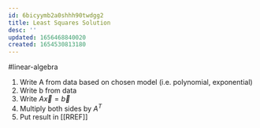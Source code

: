 ```yaml
---
id: 6bicyymb2a0shhh90twdgg2
title: Least Squares Solution
desc: ''
updated: 1656468840020
created: 1654530813180
---
```

#linear-algebra 

1. Write A from data based on chosen model (i.e. polynomial, exponential)
2. Write b from data
3. Write $A \vec{x}=\vec{b}$
4. Multiply both sides by $A^T$
5. Put result in [[RREF]]
